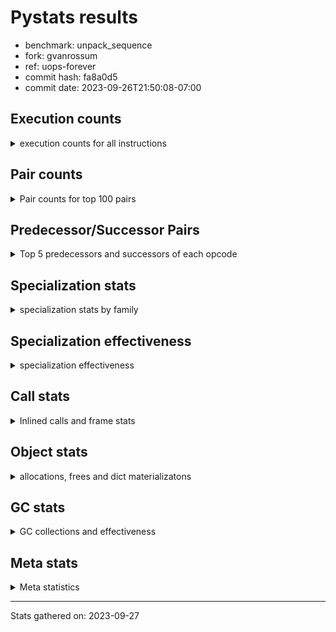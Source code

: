 
# Pystats results

- benchmark: unpack_sequence
- fork: gvanrossum
- ref: uops-forever
- commit hash: fa8a0d5
- commit date: 2023-09-26T21:50:08-07:00

## Execution counts

<details>
<summary> execution counts for all instructions </summary>

|Name | Count | Self | Cumulative | Miss ratio | 
|---|---:|---:|---:|---:|
| STORE_FAST_STORE_FAST | 975,669,000 | 71.4% | 71.4% |  |
| LOAD_FAST | 194,643,000 | 14.2% | 85.6% |  |
| UNPACK_SEQUENCE_LIST | 98,328,000 | 7.2% | 92.8% | 1.3% |
| UNPACK_SEQUENCE_TUPLE | 96,853,080 | 7.1% | 99.9% | 1.3% |
| EXTENDED_ARG | 491,640 | 0.0% | 100.0% |  |
| ENTER_EXECUTOR | 491,520 | 0.0% | 100.0% |  |
| STORE_FAST | 600 | 0.0% | 100.0% |  |
| LOAD_GLOBAL_MODULE | 520 | 0.0% | 100.0% |  |
| CALL | 520 | 0.0% | 100.0% |  |
| PUSH_NULL | 420 | 0.0% | 100.0% |  |
| RETURN_VALUE | 360 | 0.0% | 100.0% |  |
| RESUME_CHECK | 360 | 0.0% | 100.0% |  |
| LOAD_GLOBAL_BUILTIN | 360 | 0.0% | 100.0% |  |
| CALL_BUILTIN_CLASS | 300 | 0.0% | 100.0% |  |
| LOAD_ATTR_MODULE | 280 | 0.0% | 100.0% |  |
| CALL_PY_EXACT_ARGS | 240 | 0.0% | 100.0% |  |
| LOAD_GLOBAL | 200 | 0.0% | 100.0% |  |
| LOAD_FAST_LOAD_FAST | 180 | 0.0% | 100.0% |  |
| LOAD_DEREF | 180 | 0.0% | 100.0% |  |
| LOAD_CONST | 120 | 0.0% | 100.0% |  |
| GET_ITER | 120 | 0.0% | 100.0% |  |
| FOR_ITER_RANGE | 120 | 0.0% | 100.0% |  |
| CALL_FUNCTION_EX | 120 | 0.0% | 100.0% |  |
| BINARY_OP_SUBTRACT_FLOAT | 120 | 0.0% | 100.0% |  |
| POP_TOP | 60 | 0.0% | 100.0% |  |
| NOP | 60 | 0.0% | 100.0% |  |
| LIST_EXTEND | 60 | 0.0% | 100.0% |  |
| COPY_FREE_VARS | 60 | 0.0% | 100.0% |  |
| CALL_TUPLE_1 | 60 | 0.0% | 100.0% |  |
| CALL_INTRINSIC_1 | 60 | 0.0% | 100.0% |  |
| BUILD_LIST | 60 | 0.0% | 100.0% |  |
| BINARY_OP_ADD_FLOAT | 60 | 0.0% | 100.0% |  |
| LOAD_ATTR | 40 | 0.0% | 100.0% |  |
| BINARY_OP | 20 | 0.0% | 100.0% |  |


</details>

## Pair counts

<details>
<summary> Pair counts for top 100 pairs </summary>

|Pair | Count | Self | Cumulative | 
|---|---:|---:|---:|
| STORE_FAST_STORE_FAST STORE_FAST_STORE_FAST | 780,535,200 | 57.1% | 57.1% |
| STORE_FAST_STORE_FAST LOAD_FAST | 194,642,280 | 14.2% | 71.4% |
| UNPACK_SEQUENCE_LIST STORE_FAST_STORE_FAST | 98,304,360 | 7.2% | 78.6% |
| LOAD_FAST UNPACK_SEQUENCE_LIST | 98,055,540 | 7.2% | 85.7% |
| UNPACK_SEQUENCE_TUPLE STORE_FAST_STORE_FAST | 96,829,440 | 7.1% | 92.8% |
| LOAD_FAST UNPACK_SEQUENCE_TUPLE | 96,586,860 | 7.1% | 99.9% |
| STORE_FAST_STORE_FAST EXTENDED_ARG | 491,520 | 0.0% | 99.9% |
| EXTENDED_ARG ENTER_EXECUTOR | 491,520 | 0.0% | 100.0% |
| ENTER_EXECUTOR UNPACK_SEQUENCE_LIST | 248,820 | 0.0% | 100.0% |
| ENTER_EXECUTOR UNPACK_SEQUENCE_TUPLE | 242,580 | 0.0% | 100.0% |
| UNPACK_SEQUENCE_TUPLE UNPACK_SEQUENCE_LIST | 23,640 | 0.0% | 100.0% |
| UNPACK_SEQUENCE_LIST UNPACK_SEQUENCE_TUPLE | 23,640 | 0.0% | 100.0% |
| PUSH_NULL CALL | 300 | 0.0% | 100.0% |
| LOAD_ATTR_MODULE PUSH_NULL | 280 | 0.0% | 100.0% |
| LOAD_GLOBAL_MODULE LOAD_ATTR_MODULE | 260 | 0.0% | 100.0% |
| STORE_FAST LOAD_GLOBAL_MODULE | 240 | 0.0% | 100.0% |
| STORE_FAST LOAD_FAST | 240 | 0.0% | 100.0% |
| CALL_PY_EXACT_ARGS RESUME_CHECK | 240 | 0.0% | 100.0% |
| RESUME_CHECK LOAD_GLOBAL_BUILTIN | 200 | 0.0% | 100.0% |
| RETURN_VALUE RETURN_VALUE | 180 | 0.0% | 100.0% |
| CALL_BUILTIN_CLASS STORE_FAST | 180 | 0.0% | 100.0% |
| RETURN_VALUE STORE_FAST | 120 | 0.0% | 100.0% |
| PUSH_NULL LOAD_FAST | 120 | 0.0% | 100.0% |
| LOAD_GLOBAL_MODULE LOAD_FAST_LOAD_FAST | 120 | 0.0% | 100.0% |
| LOAD_GLOBAL_MODULE LOAD_FAST | 120 | 0.0% | 100.0% |
| LOAD_GLOBAL_BUILTIN LOAD_FAST | 120 | 0.0% | 100.0% |
| LOAD_GLOBAL_BUILTIN LOAD_CONST | 120 | 0.0% | 100.0% |
| LOAD_FAST GET_ITER | 120 | 0.0% | 100.0% |
| LOAD_FAST CALL_BUILTIN_CLASS | 120 | 0.0% | 100.0% |
| LOAD_FAST BINARY_OP_SUBTRACT_FLOAT | 120 | 0.0% | 100.0% |
| LOAD_DEREF PUSH_NULL | 120 | 0.0% | 100.0% |
| GET_ITER EXTENDED_ARG | 120 | 0.0% | 100.0% |
| FOR_ITER_RANGE STORE_FAST | 120 | 0.0% | 100.0% |
| EXTENDED_ARG FOR_ITER_RANGE | 120 | 0.0% | 100.0% |
| ENTER_EXECUTOR LOAD_GLOBAL_MODULE | 120 | 0.0% | 100.0% |
| CALL STORE_FAST | 120 | 0.0% | 100.0% |
| CALL LOAD_FAST | 120 | 0.0% | 100.0% |
| BINARY_OP_SUBTRACT_FLOAT RETURN_VALUE | 120 | 0.0% | 100.0% |
| LOAD_GLOBAL LOAD_GLOBAL_MODULE | 100 | 0.0% | 100.0% |
| LOAD_GLOBAL_BUILTIN LOAD_GLOBAL_BUILTIN | 80 | 0.0% | 100.0% |
| LOAD_GLOBAL LOAD_GLOBAL_BUILTIN | 80 | 0.0% | 100.0% |
| LOAD_FAST_LOAD_FAST CALL_PY_EXACT_ARGS | 80 | 0.0% | 100.0% |
| LOAD_FAST CALL_PY_EXACT_ARGS | 80 | 0.0% | 100.0% |
| LOAD_CONST CALL_BUILTIN_CLASS | 80 | 0.0% | 100.0% |
| CALL CALL_PY_EXACT_ARGS | 80 | 0.0% | 100.0% |
| STORE_FAST LOAD_GLOBAL | 60 | 0.0% | 100.0% |
| STORE_FAST LOAD_FAST_LOAD_FAST | 60 | 0.0% | 100.0% |
| RESUME_CHECK LOAD_GLOBAL | 60 | 0.0% | 100.0% |
| RESUME_CHECK LOAD_DEREF | 60 | 0.0% | 100.0% |
| POP_TOP NOP | 60 | 0.0% | 100.0% |
| NOP LOAD_DEREF | 60 | 0.0% | 100.0% |
| LOAD_FAST CALL_FUNCTION_EX | 60 | 0.0% | 100.0% |
| LOAD_FAST BUILD_LIST | 60 | 0.0% | 100.0% |
| LOAD_DEREF LIST_EXTEND | 60 | 0.0% | 100.0% |
| LIST_EXTEND CALL_INTRINSIC_1 | 60 | 0.0% | 100.0% |
| COPY_FREE_VARS RESUME_CHECK | 60 | 0.0% | 100.0% |
| CALL_TUPLE_1 STORE_FAST | 60 | 0.0% | 100.0% |
| CALL_INTRINSIC_1 CALL_FUNCTION_EX | 60 | 0.0% | 100.0% |
| CALL_FUNCTION_EX RESUME_CHECK | 60 | 0.0% | 100.0% |
| CALL_FUNCTION_EX COPY_FREE_VARS | 60 | 0.0% | 100.0% |
| CALL POP_TOP | 60 | 0.0% | 100.0% |
| CALL CALL_BUILTIN_CLASS | 60 | 0.0% | 100.0% |
| CALL CALL | 60 | 0.0% | 100.0% |
| BUILD_LIST LOAD_DEREF | 60 | 0.0% | 100.0% |
| BINARY_OP_ADD_FLOAT RETURN_VALUE | 60 | 0.0% | 100.0% |
| RETURN_VALUE LOAD_GLOBAL | 40 | 0.0% | 100.0% |
| RESUME_CHECK LOAD_GLOBAL_MODULE | 40 | 0.0% | 100.0% |
| LOAD_GLOBAL_BUILTIN LOAD_GLOBAL | 40 | 0.0% | 100.0% |
| LOAD_FAST_LOAD_FAST CALL | 40 | 0.0% | 100.0% |
| LOAD_FAST_LOAD_FAST BINARY_OP_ADD_FLOAT | 40 | 0.0% | 100.0% |
| LOAD_FAST CALL | 40 | 0.0% | 100.0% |
| LOAD_CONST CALL | 40 | 0.0% | 100.0% |
| CALL_BUILTIN_CLASS CALL_TUPLE_1 | 40 | 0.0% | 100.0% |
| CALL_BUILTIN_CLASS CALL_BUILTIN_CLASS | 40 | 0.0% | 100.0% |
| CALL_BUILTIN_CLASS CALL | 40 | 0.0% | 100.0% |
| RETURN_VALUE LOAD_GLOBAL_MODULE | 20 | 0.0% | 100.0% |
| LOAD_GLOBAL_MODULE LOAD_ATTR | 20 | 0.0% | 100.0% |
| LOAD_GLOBAL LOAD_ATTR | 20 | 0.0% | 100.0% |
| LOAD_FAST_LOAD_FAST BINARY_OP | 20 | 0.0% | 100.0% |
| LOAD_ATTR PUSH_NULL | 20 | 0.0% | 100.0% |
| LOAD_ATTR LOAD_ATTR_MODULE | 20 | 0.0% | 100.0% |
| CALL CALL_TUPLE_1 | 20 | 0.0% | 100.0% |
| BINARY_OP BINARY_OP_ADD_FLOAT | 20 | 0.0% | 100.0% |


</details>

## Predecessor/Successor Pairs

<details>
<summary> Top 5 predecessors and successors of each opcode </summary>

### GET_ITER

<details>
<summary> Successors and predecessors for GET_ITER </summary>

|Predecessors | Count | Percentage | 
|---|---:|---:|
| LOAD_FAST | 120 | 100.0% |

|Successors | Count | Percentage | 
|---|---:|---:|
| EXTENDED_ARG | 120 | 100.0% |


</details>

### NOP

<details>
<summary> Successors and predecessors for NOP </summary>

|Predecessors | Count | Percentage | 
|---|---:|---:|
| POP_TOP | 60 | 100.0% |

|Successors | Count | Percentage | 
|---|---:|---:|
| LOAD_DEREF | 60 | 100.0% |


</details>

### POP_TOP

<details>
<summary> Successors and predecessors for POP_TOP </summary>

|Predecessors | Count | Percentage | 
|---|---:|---:|
| CALL | 60 | 100.0% |

|Successors | Count | Percentage | 
|---|---:|---:|
| NOP | 60 | 100.0% |


</details>

### PUSH_NULL

<details>
<summary> Successors and predecessors for PUSH_NULL </summary>

|Predecessors | Count | Percentage | 
|---|---:|---:|
| LOAD_ATTR_MODULE | 280 | 66.7% |
| LOAD_DEREF | 120 | 28.6% |
| LOAD_ATTR | 20 | 4.8% |

|Successors | Count | Percentage | 
|---|---:|---:|
| CALL | 300 | 71.4% |
| LOAD_FAST | 120 | 28.6% |


</details>

### RETURN_VALUE

<details>
<summary> Successors and predecessors for RETURN_VALUE </summary>

|Predecessors | Count | Percentage | 
|---|---:|---:|
| RETURN_VALUE | 180 | 50.0% |
| BINARY_OP_SUBTRACT_FLOAT | 120 | 33.3% |
| BINARY_OP_ADD_FLOAT | 60 | 16.7% |

|Successors | Count | Percentage | 
|---|---:|---:|
| RETURN_VALUE | 180 | 50.0% |
| STORE_FAST | 120 | 33.3% |
| LOAD_GLOBAL | 40 | 11.1% |
| LOAD_GLOBAL_MODULE | 20 | 5.6% |


</details>

### BINARY_OP

<details>
<summary> Successors and predecessors for BINARY_OP </summary>

|Predecessors | Count | Percentage | 
|---|---:|---:|
| LOAD_FAST_LOAD_FAST | 20 | 100.0% |

|Successors | Count | Percentage | 
|---|---:|---:|
| BINARY_OP_ADD_FLOAT | 20 | 100.0% |


</details>

### BUILD_LIST

<details>
<summary> Successors and predecessors for BUILD_LIST </summary>

|Predecessors | Count | Percentage | 
|---|---:|---:|
| LOAD_FAST | 60 | 100.0% |

|Successors | Count | Percentage | 
|---|---:|---:|
| LOAD_DEREF | 60 | 100.0% |


</details>

### CALL

<details>
<summary> Successors and predecessors for CALL </summary>

|Predecessors | Count | Percentage | 
|---|---:|---:|
| PUSH_NULL | 300 | 57.7% |
| CALL | 60 | 11.5% |
| LOAD_FAST_LOAD_FAST | 40 | 7.7% |
| LOAD_FAST | 40 | 7.7% |
| LOAD_CONST | 40 | 7.7% |

|Successors | Count | Percentage | 
|---|---:|---:|
| STORE_FAST | 120 | 23.1% |
| LOAD_FAST | 120 | 23.1% |
| CALL_PY_EXACT_ARGS | 80 | 15.4% |
| POP_TOP | 60 | 11.5% |
| CALL_BUILTIN_CLASS | 60 | 11.5% |


</details>

### CALL_FUNCTION_EX

<details>
<summary> Successors and predecessors for CALL_FUNCTION_EX </summary>

|Predecessors | Count | Percentage | 
|---|---:|---:|
| LOAD_FAST | 60 | 50.0% |
| CALL_INTRINSIC_1 | 60 | 50.0% |

|Successors | Count | Percentage | 
|---|---:|---:|
| RESUME_CHECK | 60 | 50.0% |
| COPY_FREE_VARS | 60 | 50.0% |


</details>

### CALL_INTRINSIC_1

<details>
<summary> Successors and predecessors for CALL_INTRINSIC_1 </summary>

|Predecessors | Count | Percentage | 
|---|---:|---:|
| LIST_EXTEND | 60 | 100.0% |

|Successors | Count | Percentage | 
|---|---:|---:|
| CALL_FUNCTION_EX | 60 | 100.0% |


</details>

### COPY_FREE_VARS

<details>
<summary> Successors and predecessors for COPY_FREE_VARS </summary>

|Predecessors | Count | Percentage | 
|---|---:|---:|
| CALL_FUNCTION_EX | 60 | 100.0% |

|Successors | Count | Percentage | 
|---|---:|---:|
| RESUME_CHECK | 60 | 100.0% |


</details>

### ENTER_EXECUTOR

<details>
<summary> Successors and predecessors for ENTER_EXECUTOR </summary>

|Predecessors | Count | Percentage | 
|---|---:|---:|
| EXTENDED_ARG | 491,520 | 100.0% |

|Successors | Count | Percentage | 
|---|---:|---:|
| UNPACK_SEQUENCE_LIST | 248,820 | 50.6% |
| UNPACK_SEQUENCE_TUPLE | 242,580 | 49.4% |
| LOAD_GLOBAL_MODULE | 120 | 0.0% |


</details>

### EXTENDED_ARG

<details>
<summary> Successors and predecessors for EXTENDED_ARG </summary>

|Predecessors | Count | Percentage | 
|---|---:|---:|
| STORE_FAST_STORE_FAST | 491,520 | 100.0% |
| GET_ITER | 120 | 0.0% |

|Successors | Count | Percentage | 
|---|---:|---:|
| ENTER_EXECUTOR | 491,520 | 100.0% |
| FOR_ITER_RANGE | 120 | 0.0% |


</details>

### LIST_EXTEND

<details>
<summary> Successors and predecessors for LIST_EXTEND </summary>

|Predecessors | Count | Percentage | 
|---|---:|---:|
| LOAD_DEREF | 60 | 100.0% |

|Successors | Count | Percentage | 
|---|---:|---:|
| CALL_INTRINSIC_1 | 60 | 100.0% |


</details>

### LOAD_ATTR

<details>
<summary> Successors and predecessors for LOAD_ATTR </summary>

|Predecessors | Count | Percentage | 
|---|---:|---:|
| LOAD_GLOBAL_MODULE | 20 | 50.0% |
| LOAD_GLOBAL | 20 | 50.0% |

|Successors | Count | Percentage | 
|---|---:|---:|
| PUSH_NULL | 20 | 50.0% |
| LOAD_ATTR_MODULE | 20 | 50.0% |


</details>

### LOAD_CONST

<details>
<summary> Successors and predecessors for LOAD_CONST </summary>

|Predecessors | Count | Percentage | 
|---|---:|---:|
| LOAD_GLOBAL_BUILTIN | 120 | 100.0% |

|Successors | Count | Percentage | 
|---|---:|---:|
| CALL_BUILTIN_CLASS | 80 | 66.7% |
| CALL | 40 | 33.3% |


</details>

### LOAD_DEREF

<details>
<summary> Successors and predecessors for LOAD_DEREF </summary>

|Predecessors | Count | Percentage | 
|---|---:|---:|
| RESUME_CHECK | 60 | 33.3% |
| NOP | 60 | 33.3% |
| BUILD_LIST | 60 | 33.3% |

|Successors | Count | Percentage | 
|---|---:|---:|
| PUSH_NULL | 120 | 66.7% |
| LIST_EXTEND | 60 | 33.3% |


</details>

### LOAD_FAST

<details>
<summary> Successors and predecessors for LOAD_FAST </summary>

|Predecessors | Count | Percentage | 
|---|---:|---:|
| STORE_FAST_STORE_FAST | 194,642,280 | 100.0% |
| STORE_FAST | 240 | 0.0% |
| PUSH_NULL | 120 | 0.0% |
| LOAD_GLOBAL_MODULE | 120 | 0.0% |
| LOAD_GLOBAL_BUILTIN | 120 | 0.0% |

|Successors | Count | Percentage | 
|---|---:|---:|
| UNPACK_SEQUENCE_LIST | 98,055,540 | 50.4% |
| UNPACK_SEQUENCE_TUPLE | 96,586,860 | 49.6% |
| GET_ITER | 120 | 0.0% |
| CALL_BUILTIN_CLASS | 120 | 0.0% |
| BINARY_OP_SUBTRACT_FLOAT | 120 | 0.0% |


</details>

### LOAD_FAST_LOAD_FAST

<details>
<summary> Successors and predecessors for LOAD_FAST_LOAD_FAST </summary>

|Predecessors | Count | Percentage | 
|---|---:|---:|
| LOAD_GLOBAL_MODULE | 120 | 66.7% |
| STORE_FAST | 60 | 33.3% |

|Successors | Count | Percentage | 
|---|---:|---:|
| CALL_PY_EXACT_ARGS | 80 | 44.4% |
| CALL | 40 | 22.2% |
| BINARY_OP_ADD_FLOAT | 40 | 22.2% |
| BINARY_OP | 20 | 11.1% |


</details>

### LOAD_GLOBAL

<details>
<summary> Successors and predecessors for LOAD_GLOBAL </summary>

|Predecessors | Count | Percentage | 
|---|---:|---:|
| STORE_FAST | 60 | 30.0% |
| RESUME_CHECK | 60 | 30.0% |
| RETURN_VALUE | 40 | 20.0% |
| LOAD_GLOBAL_BUILTIN | 40 | 20.0% |

|Successors | Count | Percentage | 
|---|---:|---:|
| LOAD_GLOBAL_MODULE | 100 | 50.0% |
| LOAD_GLOBAL_BUILTIN | 80 | 40.0% |
| LOAD_ATTR | 20 | 10.0% |


</details>

### STORE_FAST

<details>
<summary> Successors and predecessors for STORE_FAST </summary>

|Predecessors | Count | Percentage | 
|---|---:|---:|
| CALL_BUILTIN_CLASS | 180 | 30.0% |
| RETURN_VALUE | 120 | 20.0% |
| FOR_ITER_RANGE | 120 | 20.0% |
| CALL | 120 | 20.0% |
| CALL_TUPLE_1 | 60 | 10.0% |

|Successors | Count | Percentage | 
|---|---:|---:|
| LOAD_GLOBAL_MODULE | 240 | 40.0% |
| LOAD_FAST | 240 | 40.0% |
| LOAD_GLOBAL | 60 | 10.0% |
| LOAD_FAST_LOAD_FAST | 60 | 10.0% |


</details>

### STORE_FAST_STORE_FAST

<details>
<summary> Successors and predecessors for STORE_FAST_STORE_FAST </summary>

|Predecessors | Count | Percentage | 
|---|---:|---:|
| STORE_FAST_STORE_FAST | 780,535,200 | 80.0% |
| UNPACK_SEQUENCE_LIST | 98,304,360 | 10.1% |
| UNPACK_SEQUENCE_TUPLE | 96,829,440 | 9.9% |

|Successors | Count | Percentage | 
|---|---:|---:|
| STORE_FAST_STORE_FAST | 780,535,200 | 80.0% |
| LOAD_FAST | 194,642,280 | 19.9% |
| EXTENDED_ARG | 491,520 | 0.1% |


</details>

### BINARY_OP_ADD_FLOAT

<details>
<summary> Successors and predecessors for BINARY_OP_ADD_FLOAT </summary>

|Predecessors | Count | Percentage | 
|---|---:|---:|
| LOAD_FAST_LOAD_FAST | 40 | 66.7% |
| BINARY_OP | 20 | 33.3% |

|Successors | Count | Percentage | 
|---|---:|---:|
| RETURN_VALUE | 60 | 100.0% |


</details>

### BINARY_OP_SUBTRACT_FLOAT

<details>
<summary> Successors and predecessors for BINARY_OP_SUBTRACT_FLOAT </summary>

|Predecessors | Count | Percentage | 
|---|---:|---:|
| LOAD_FAST | 120 | 100.0% |

|Successors | Count | Percentage | 
|---|---:|---:|
| RETURN_VALUE | 120 | 100.0% |


</details>

### CALL_BUILTIN_CLASS

<details>
<summary> Successors and predecessors for CALL_BUILTIN_CLASS </summary>

|Predecessors | Count | Percentage | 
|---|---:|---:|
| LOAD_FAST | 120 | 40.0% |
| LOAD_CONST | 80 | 26.7% |
| CALL | 60 | 20.0% |
| CALL_BUILTIN_CLASS | 40 | 13.3% |

|Successors | Count | Percentage | 
|---|---:|---:|
| STORE_FAST | 180 | 60.0% |
| CALL_TUPLE_1 | 40 | 13.3% |
| CALL_BUILTIN_CLASS | 40 | 13.3% |
| CALL | 40 | 13.3% |


</details>

### CALL_PY_EXACT_ARGS

<details>
<summary> Successors and predecessors for CALL_PY_EXACT_ARGS </summary>

|Predecessors | Count | Percentage | 
|---|---:|---:|
| LOAD_FAST_LOAD_FAST | 80 | 33.3% |
| LOAD_FAST | 80 | 33.3% |
| CALL | 80 | 33.3% |

|Successors | Count | Percentage | 
|---|---:|---:|
| RESUME_CHECK | 240 | 100.0% |


</details>

### CALL_TUPLE_1

<details>
<summary> Successors and predecessors for CALL_TUPLE_1 </summary>

|Predecessors | Count | Percentage | 
|---|---:|---:|
| CALL_BUILTIN_CLASS | 40 | 66.7% |
| CALL | 20 | 33.3% |

|Successors | Count | Percentage | 
|---|---:|---:|
| STORE_FAST | 60 | 100.0% |


</details>

### FOR_ITER_RANGE

<details>
<summary> Successors and predecessors for FOR_ITER_RANGE </summary>

|Predecessors | Count | Percentage | 
|---|---:|---:|
| EXTENDED_ARG | 120 | 100.0% |

|Successors | Count | Percentage | 
|---|---:|---:|
| STORE_FAST | 120 | 100.0% |


</details>

### LOAD_ATTR_MODULE

<details>
<summary> Successors and predecessors for LOAD_ATTR_MODULE </summary>

|Predecessors | Count | Percentage | 
|---|---:|---:|
| LOAD_GLOBAL_MODULE | 260 | 92.9% |
| LOAD_ATTR | 20 | 7.1% |

|Successors | Count | Percentage | 
|---|---:|---:|
| PUSH_NULL | 280 | 100.0% |


</details>

### LOAD_GLOBAL_BUILTIN

<details>
<summary> Successors and predecessors for LOAD_GLOBAL_BUILTIN </summary>

|Predecessors | Count | Percentage | 
|---|---:|---:|
| RESUME_CHECK | 200 | 55.6% |
| LOAD_GLOBAL_BUILTIN | 80 | 22.2% |
| LOAD_GLOBAL | 80 | 22.2% |

|Successors | Count | Percentage | 
|---|---:|---:|
| LOAD_FAST | 120 | 33.3% |
| LOAD_CONST | 120 | 33.3% |
| LOAD_GLOBAL_BUILTIN | 80 | 22.2% |
| LOAD_GLOBAL | 40 | 11.1% |


</details>

### LOAD_GLOBAL_MODULE

<details>
<summary> Successors and predecessors for LOAD_GLOBAL_MODULE </summary>

|Predecessors | Count | Percentage | 
|---|---:|---:|
| STORE_FAST | 240 | 46.2% |
| ENTER_EXECUTOR | 120 | 23.1% |
| LOAD_GLOBAL | 100 | 19.2% |
| RESUME_CHECK | 40 | 7.7% |
| RETURN_VALUE | 20 | 3.8% |

|Successors | Count | Percentage | 
|---|---:|---:|
| LOAD_ATTR_MODULE | 260 | 50.0% |
| LOAD_FAST_LOAD_FAST | 120 | 23.1% |
| LOAD_FAST | 120 | 23.1% |
| LOAD_ATTR | 20 | 3.8% |


</details>

### RESUME_CHECK

<details>
<summary> Successors and predecessors for RESUME_CHECK </summary>

|Predecessors | Count | Percentage | 
|---|---:|---:|
| CALL_PY_EXACT_ARGS | 240 | 66.7% |
| COPY_FREE_VARS | 60 | 16.7% |
| CALL_FUNCTION_EX | 60 | 16.7% |

|Successors | Count | Percentage | 
|---|---:|---:|
| LOAD_GLOBAL_BUILTIN | 200 | 55.6% |
| LOAD_GLOBAL | 60 | 16.7% |
| LOAD_DEREF | 60 | 16.7% |
| LOAD_GLOBAL_MODULE | 40 | 11.1% |


</details>

### UNPACK_SEQUENCE_LIST

<details>
<summary> Successors and predecessors for UNPACK_SEQUENCE_LIST </summary>

|Predecessors | Count | Percentage | 
|---|---:|---:|
| LOAD_FAST | 98,055,540 | 99.7% |
| ENTER_EXECUTOR | 248,820 | 0.3% |
| UNPACK_SEQUENCE_TUPLE | 23,640 | 0.0% |

|Successors | Count | Percentage | 
|---|---:|---:|
| STORE_FAST_STORE_FAST | 98,304,360 | 100.0% |
| UNPACK_SEQUENCE_TUPLE | 23,640 | 0.0% |


</details>

### UNPACK_SEQUENCE_TUPLE

<details>
<summary> Successors and predecessors for UNPACK_SEQUENCE_TUPLE </summary>

|Predecessors | Count | Percentage | 
|---|---:|---:|
| LOAD_FAST | 96,586,860 | 99.7% |
| ENTER_EXECUTOR | 242,580 | 0.3% |
| UNPACK_SEQUENCE_LIST | 23,640 | 0.0% |

|Successors | Count | Percentage | 
|---|---:|---:|
| STORE_FAST_STORE_FAST | 96,829,440 | 100.0% |
| UNPACK_SEQUENCE_LIST | 23,640 | 0.0% |


</details>


</details>

## Specialization stats

<details>
<summary> specialization stats by family </summary>

### BINARY_OP

<details>
<summary> specialization stats for BINARY_OP family </summary>

|Kind | Count | Ratio | 
|---|---|---|
|          hit |          180 | 90.0% |

#### Specialization attempts

| | Count | Ratio | 
|---|---:|---:|
| Success | 20 | 100.0% |
| Failure | 0 | 0.0% |

|Failure kind | Count | Ratio | 
|---|---:|---:|


</details>

### CALL

<details>
<summary> specialization stats for CALL family </summary>

|Kind | Count | Ratio | 
|---|---|---|
| specialization.deferred |          300 | 26.8% |
|          hit |          600 | 53.6% |

#### Specialization attempts

| | Count | Ratio | 
|---|---:|---:|
| Success | 160 | 72.7% |
| Failure | 60 | 27.3% |

|Failure kind | Count | Ratio | 
|---|---:|---:|
| cfunc noargs | 60 | 100.0% |


</details>

### FOR_ITER

<details>
<summary> specialization stats for FOR_ITER family </summary>

|Kind | Count | Ratio | 
|---|---|---|
|          hit |          120 | 100.0% |


</details>

### LOAD_ATTR

<details>
<summary> specialization stats for LOAD_ATTR family </summary>

|Kind | Count | Ratio | 
|---|---|---|
| specialization.deferred |           20 | 6.2% |
|          hit |          280 | 87.5% |

#### Specialization attempts

| | Count | Ratio | 
|---|---:|---:|
| Success | 20 | 100.0% |
| Failure | 0 | 0.0% |

|Failure kind | Count | Ratio | 
|---|---:|---:|


</details>

### LOAD_GLOBAL

<details>
<summary> specialization stats for LOAD_GLOBAL family </summary>

|Kind | Count | Ratio | 
|---|---|---|
| specialization.deferred |           20 | 1.9% |
|          hit |          880 | 81.5% |

#### Specialization attempts

| | Count | Ratio | 
|---|---:|---:|
| Success | 180 | 100.0% |
| Failure | 0 | 0.0% |

|Failure kind | Count | Ratio | 
|---|---:|---:|


</details>

### UNPACK_SEQUENCE

<details>
<summary> specialization stats for UNPACK_SEQUENCE family </summary>

|Kind | Count | Ratio | 
|---|---|---|
| specialization.deopt |        47280 | 0.0% |
|          hit |    194149080 | 98.7% |
|         miss |      2506200 | 1.3% |

#### Specialization attempts

| | Count | Ratio | 
|---|---:|---:|
| Success | 47,280 | 100.0% |
| Failure | 0 | 0.0% |

|Failure kind | Count | Ratio | 
|---|---:|---:|


</details>


</details>

## Specialization effectiveness

<details>
<summary> specialization effectiveness </summary>

|Instructions | Count | Ratio | 
|---|---:|---:|
| Basic | 1,171,297,620 | 85.7% |
| Not specialized | 2,506,980 | 0.2% |
| Specialized | 192,677,300 | 14.1% |

### Deferred by instruction

<details>
<summary> deferred by instruction </summary>

|Name | Count | Ratio | 
|---|---:|---:|
| CALL | 300 | 88.2% |
| LOAD_GLOBAL | 20 | 5.9% |
| LOAD_ATTR | 20 | 5.9% |
| UNPACK_SEQUENCE_TUPLE | 0 | 0.0% |
| UNPACK_SEQUENCE_LIST | 0 | 0.0% |
| UNPACK_SEQUENCE | 0 | 0.0% |
| TO_BOOL | 0 | 0.0% |
| STORE_SUBSCR | 0 | 0.0% |
| STORE_SLICE | 0 | 0.0% |
| STORE_FAST_STORE_FAST | 0 | 0.0% |


</details>

### Misses by instruction

<details>
<summary> misses by instruction </summary>

|Name | Count | Ratio | 
|---|---:|---:|
| UNPACK_SEQUENCE_LIST | 1,253,280 | 50.0% |
| UNPACK_SEQUENCE_TUPLE | 1,252,920 | 50.0% |
| STORE_FAST_STORE_FAST | 0 | 0.0% |
| STORE_FAST | 0 | 0.0% |
| RETURN_VALUE | 0 | 0.0% |
| RESUME_CHECK | 0 | 0.0% |
| PUSH_NULL | 0 | 0.0% |
| POP_TOP | 0 | 0.0% |
| NOP | 0 | 0.0% |
| LOAD_GLOBAL_MODULE | 0 | 0.0% |


</details>


</details>

## Call stats

<details>
<summary> Inlined calls and frame stats </summary>

| | Count | Ratio | 
|---|---:|---:|
| Calls to PyEval_EvalDefault | 0 | 0.0% |
| Calls to Python functions inlined | 360 | 100.0% |
| Calls via PyEval_EvalFrame (total) | 0 | 0.0% |
| Calls via PyEval_EvalFrame (vector) | 0 | 0.0% |
| Calls via PyEval_EvalFrame (generator) | 0 | 0.0% |
| Calls via PyEval_EvalFrame (legacy) | 0 | 0.0% |
| Calls via PyEval_EvalFrame (function vectorcall) | 0 | 0.0% |
| Calls via PyEval_EvalFrame (build class) | 0 | 0.0% |
| Calls via PyEval_EvalFrame (slot) | 0 | 0.0% |
| Calls via PyEval_EvalFrame (function ex) | 120 | 33.3% |
| Calls via PyEval_EvalFrame (api) | 0 | 0.0% |
| Calls via PyEval_EvalFrame (method) | 0 | 0.0% |
| Frames pushed | 360 | 100.0% |
| Frame objects created | 0 | 0.0% |


</details>

## Object stats

<details>
<summary> allocations, frees and dict materializatons </summary>

| | Count | Ratio | 
|---|---:|---:|
| Allocations from freelist | 440 | 0.0% |
| Frees to freelist | 480 |  |
| Allocations | 2,920,420 | 100.0% |
| Allocations to 512 bytes | 2,920,420 | 100.0% |
| Allocations to 4 kbytes | 0 | 0.0% |
| Allocations over 4 kbytes | 0 | 0.0% |
| Frees | 2,920,320 |  |
| New values | 0 |  |
| Interpreter increfs | 195,136,480 | 97.8% |
| Interpreter decrefs | 197,596,080 | 97.6% |
| Increfs | 4,424,740 | 2.2% |
| Decrefs | 4,885,820 | 2.4% |
| Materialize dict (on request) | 0 |  |
| Materialize dict (new key) | 0 |  |
| Materialize dict (too big) | 0 |  |
| Materialize dict (str subclass) | 0 |  |
| Dematerialize dict | 0 |  |
| Method cache hits | 20 |  |
| Method cache misses | 0 |  |
| Method cache collisions | 0 |  |
| Method cache dunder hits | 0 |  |
| Method cache dunder misses | 0 |  |


</details>

## GC stats

<details>
<summary> GC collections and effectiveness </summary>

|Generation | Collections | Objects collected | Object visits | 
|---:|---:|---:|---:|
| 0 | 0 | 0 | 0 |
| 1 | 0 | 0 | 0 |
| 2 | 0 | 0 | 0 |


</details>

## Meta stats

<details>
<summary> Meta statistics </summary>

| | Count | 
|---|---:|
| Number of data files | 20 |


</details>

---
Stats gathered on: 2023-09-27
